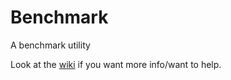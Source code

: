 Benchmark
=========

A benchmark utility

Look at the [wiki](https://github.com/jarretth/benchmark/wiki) if you want more info/want to help.